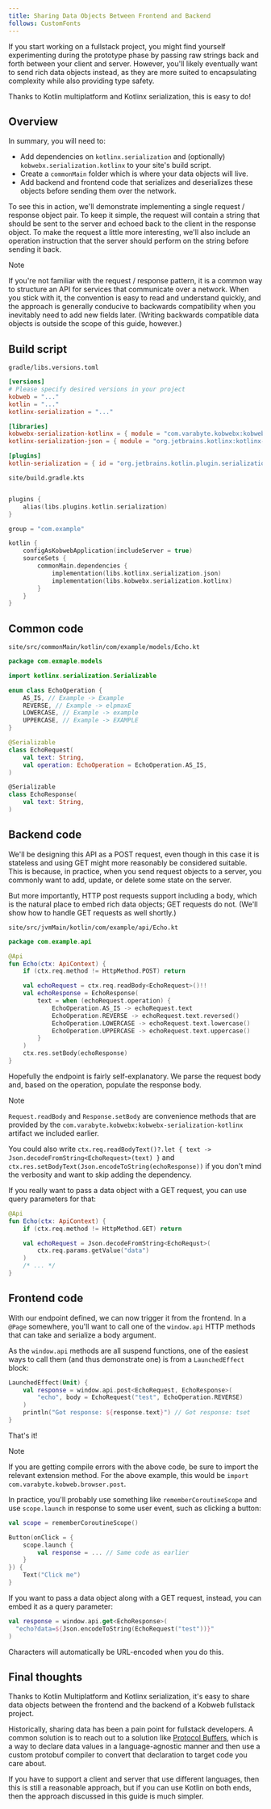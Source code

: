 ```yaml
---
title: Sharing Data Objects Between Frontend and Backend
follows: CustomFonts
---
```


If you start working on a fullstack project, you might find yourself experimenting during the prototype phase by passing
raw strings back and forth between your client and server. However, you'll likely eventually want to send rich data
objects instead, as they are more suited to encapsulating complexity while also providing type safety.

Thanks to Kotlin multiplatform and Kotlinx serialization, this is easy to do!

## Overview

In summary, you will need to:

* Add dependencies on `kotlinx.serialization` and (optionally) `kobwebx.serialization.kotlinx` to your site's build
  script.
* Create a `commonMain` folder which is where your data objects will live.
* Add backend and frontend code that serializes and deserializes these objects before sending them over the network.

To see this in action, we'll demonstrate implementing a single request / response object pair. To keep it simple, the
request will contain a string that should be sent to the server and echoed back to the client in the response object. To
make the request a little more interesting, we'll also include an operation instruction that the server should perform
on the string before sending it back.

> [!NOTE]
> If you're not familiar with the request / response pattern, it is a common way to structure an API for services that
> communicate over a network. When you stick with it, the convention is easy to read and understand quickly, and the
> approach is generally conducive to backwards compatibility when you inevitably need to add new fields later.
> (Writing backwards compatible data objects is outside the scope of this guide, however.)

## Build script

`gradle/libs.versions.toml`
```toml
[versions]
# Please specify desired versions in your project
kobweb = "..."
kotlin = "..."
kotlinx-serialization = "..."

[libraries]
kobwebx-serialization-kotlinx = { module = "com.varabyte.kobwebx:kobwebx-serialization-kotlinx", version.ref = "kobweb" }
kotlinx-serialization-json = { module = "org.jetbrains.kotlinx:kotlinx-serialization-json", version.ref = "kotlinx-serialization" }

[plugins]
kotlin-serialization = { id = "org.jetbrains.kotlin.plugin.serialization", version.ref = "kotlin" }
```

`site/build.gradle.kts`
```kotlin

plugins {
    alias(libs.plugins.kotlin.serialization)
}

group = "com.example"

kotlin {
    configAsKobwebApplication(includeServer = true)
    sourceSets {
        commonMain.dependencies {
            implementation(libs.kotlinx.serialization.json)
            implementation(libs.kobwebx.serialization.kotlinx)
        }
    }
}
```

## Common code

`site/src/commonMain/kotlin/com/example/models/Echo.kt`
```kotlin
package com.exmaple.models

import kotlinx.serialization.Serializable

enum class EchoOperation {
    AS_IS, // Example -> Example
    REVERSE, // Example -> elpmaxE
    LOWERCASE, // Example -> example
    UPPERCASE, // Example -> EXAMPLE
}

@Serializable
class EchoRequest(
    val text: String,
    val operation: EchoOperation = EchoOperation.AS_IS,
)

@Serializable
class EchoResponse(
    val text: String,
)
```

## Backend code

We'll be designing this API as a POST request, even though in this case it is stateless and using GET might more
reasonably be considered suitable. This is because, in practice, when you send request objects to a server, you commonly
want to add, update, or delete some state on the server.

But more importantly, HTTP post requests support including a body, which is the natural place to embed rich data
objects; GET requests do not. (We'll show how to handle GET requests as well shortly.)

`site/src/jvmMain/kotlin/com/example/api/Echo.kt`
```kotlin
package com.example.api

@Api
fun Echo(ctx: ApiContext) {
    if (ctx.req.method != HttpMethod.POST) return

    val echoRequest = ctx.req.readBody<EchoRequest>()!!
    val echoResponse = EchoResponse(
        text = when (echoRequest.operation) {
            EchoOperation.AS_IS -> echoRequest.text
            EchoOperation.REVERSE -> echoRequest.text.reversed()
            EchoOperation.LOWERCASE -> echoRequest.text.lowercase()
            EchoOperation.UPPERCASE -> echoRequest.text.uppercase()
        }
    )
    ctx.res.setBody(echoResponse)
}
```

Hopefully the endpoint is fairly self-explanatory. We parse the request body and, based on the operation, populate the
response body.

> [!NOTE]
> `Request.readBody` and `Response.setBody` are convenience methods that are provided by the
> `com.varabyte.kobwebx:kobwebx-serialization-kotlinx` artifact we included earlier.
> 
> You could also write `ctx.req.readBodyText()?.let { text -> Json.decodeFromString<EchoRequest>(text) }` and
> `ctx.res.setBodyText(Json.encodeToString(echoResponse))` if you don't mind the verbosity and want to skip adding the
> dependency.

If you really want to pass a data object with a GET request, you can use query parameters for that:
```kotlin
@Api
fun Echo(ctx: ApiContext) {
    if (ctx.req.method != HttpMethod.GET) return

    val echoRequest = Json.decodeFromString<EchoRequst>(
        ctx.req.params.getValue("data")
    )
    /* ... */
}
```

## Frontend code

With our endpoint defined, we can now trigger it from the frontend. In a `@Page` somewhere, you'll want to call one of
the `window.api` HTTP methods that can take and serialize a body argument.

As the `window.api` methods are all suspend functions, one of the easiest ways to call them (and thus demonstrate one)
is from a `LaunchedEffect` block:
```kotlin
LaunchedEffect(Unit) {
    val response = window.api.post<EchoRequest, EchoResponse>(
        "echo", body = EchoRequest("test", EchoOperation.REVERSE)
    )
    println("Got response: ${response.text}") // Got response: tset
}
```

That's it!

> [!NOTE]
> If you are getting compile errors with the above code, be sure to import the relevant extension method. For the above
> example, this would be `import com.varabyte.kobweb.browser.post`.

In practice, you'll probably use something like `rememberCoroutineScope` and use `scope.launch` in response to some user
event, such as clicking a button:
```kotlin
val scope = rememberCoroutineScope()

Button(onClick = {
    scope.launch {
        val response = ... // Same code as earlier
    }
}) {
    Text("Click me")
}
```

If you want to pass a data object along with a GET request, instead, you can embed it as a query parameter:
```kotlin
val response = window.api.get<EchoResponse>(
  "echo?data=${Json.encodeToString(EchoRequest("test"))}"
)
```

Characters will automatically be URL-encoded when you do this.

## Final thoughts

Thanks to Kotlin Multiplatform and Kotlinx serialization, it's easy to share data objects between the frontend and the
backend of a Kobweb fullstack project.

Historically, sharing data has been a pain point for fullstack developers. A common solution is to reach out to a
solution like [Protocol Buffers](https://protobuf.dev/), which is a way to declare data values in a language-agnostic
manner and then use a custom protobuf compiler to convert that declaration to target code you care about.

If you have to support a client and server that use different languages, then this is still a reasonable approach, but
if you can use Kotlin on both ends, then the approach discussed in this guide is much simpler.
